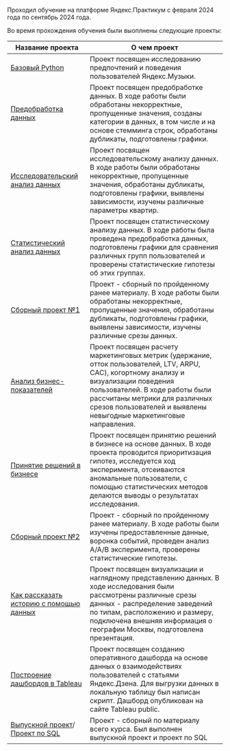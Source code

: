 Проходил обучение на платформе Яндекс.Практикум с февраля 2024 года по сентябрь 2024 года.

Во время прохождения обучения были выоплнены следующие проекты:

| Название проекта   | О чем проект  | 
| ------------- | ------------- |
| [Базовый Python](https://github.com/NevyantsevNikita/Practicum_projects/tree/main/Базовый%20Python) | Проект посвящен исследованию предпочтений и поведения пользователей Яндекс.Музыки. | 
| [Предобработка данных](https://pages.github.com/)| Проект посвящен предобработке данных. В ходе работы были обработаны некорректные, пропущенные значения, созданы категории в данных, в том числе и на основе стемминга строк, обработаны дубликаты, подготовлены графики.     | 
| [Исследовательский анализ данных](https://pages.github.com/) |Проект посвящен исследовательскому анализу данных. В ходе работы были обработаны некорректные, пропущенные значения, обработаны дубликаты, подготовлены графики, выявлены зависимости, изучены различные параметры квартир.| 
| [Статистический анализ данных]() |Проект посвящен статистическому анализу данных. В ходе работы была проведена предобработка данных, подготовлены графики для сравнения различных групп пользователей и проверены статистические гипотезы об этих группах.|
| [Сборный проект №1]() | Проект - сборный по пройденному ранее материалу. В ходе работы были обработаны некорректные, пропущенные значения, обработаны дубликаты, подготовлены графики, выявлены зависимости, изучены различные срезы данных.|
| [Анализ бизнес-показателей]() | Проект посвящен расчету маркетинговых метрик (удержание, отток пользователей, LTV, ARPU, CAC), когортному анализу и визуализации поведения пользователей. В ходе работы были рассчитаны метрики для различных срезов пользователей и выявлены невыгодные маркетинговые направления. |
| [Принятие решений в бизнесе]() | Проект посвящен принятию решений в бизнесе на основе данных. В ходе проекта проводится приоритизация гипотез, исследуется ход эксперимента, отсеиваются аномальные пользователи, с помощью статистических методов делаются выводы о результатах исследования. |
| [Сборный проект №2]() | Проект - сборный по пройденному ранее материалу. В ходе работы были изучены предоставленные данные, воронка событий, проведен анализ A/A/B эксперимента, проверены статистические гипотезы. |
| [Как рассказать историю с помощью данных]() | Проект посвящен визуализации и наглядному представлению данных. В ходе исследования были рассмотрены различные срезы данных - распределение заведений по типам, расположению и размеру, подключена внешняя информация о географии Москвы, подготовлена презентация.|
| [Построение дашбордов в Tableau]() | Проект посвящен созданию оперативного дашборда на основе данных о взаимодействиях пользователей с статьями Яндекс.Дзена. Для выгрузки данных в локальную таблицу был написан скрипт. Дашборд опубликован на сайте Tableau public. |
| [Выпускной проект]()/[Проект по SQL]() | Проект - сборный по материалу всего курса. Был выполнен выпускной проект и проект по SQL |
